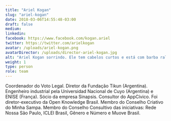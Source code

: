 ```yaml
---
title: "Ariel Kogan"
slug: "ariel-kogan"
date: 2018-03-06T14:55:48-03:00
draft: false
medium:
linkedin:
facebook: https://www.facebook.com/kogan.ariel
twitter: https://twitter.com/arielkogan
avatar: /uploads/ariel-kogan.png
avatarDirector: /uploads/director-ariel-kogan.jpg
alt: "Ariel Kogan sorrindo. Ele tem cabelos curtos e está com barba rala"
weight: 1
type: person
role: team
---
```


Coordenador do Voto Legal. Diretor da Fundação Tikun (Argentina). Engenheiro industrial pela Universidad Nacional de Cuyo (Argentina) e ENISE (França). Sócio da empresa Sinapsis. Consultor do AppCívico. Foi diretor-executivo da Open Knowledge Brasil. Membro do Conselho Criativo do Minha Sampa. Membro do Conselho Consultivo das iniciativas: Rede Nossa São Paulo, ICLEI Brasil, Gênero e Número e Muove Brasil.

